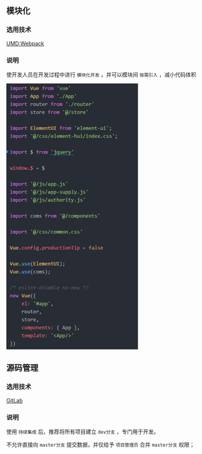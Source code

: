 ## 模块化

### 选用技术

[UMD:Webpack](https://webpack.toobug.net/zh-cn/chapter2/umd.html)

### 说明

使开发人员在开发过程中进行 `模块化开发` ，并可以模块间 `按需引入` ，减小代码体积

![import](../_media/dev/import.png)

## 源码管理

### 选用技术

[GitLab](https://git.lug.ustc.edu.cn/users/sign_in)

### 说明

使用 `持续集成` 后，推荐将所有项目建立 `dev分支` ，专门用于开发。

不允许直接向 `master分支` 提交数据，并仅给予 `项目管理员` 合并 `master分支` 权限；
